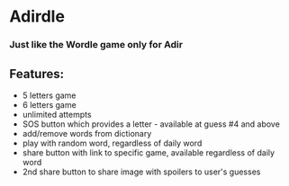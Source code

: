 # Adirdle
### Just like the Wordle game only for Adir

## Features:
- 5 letters game
- 6 letters game
- unlimited attempts
- SOS button which provides a letter - available at guess #4 and above
- add/remove words from dictionary
- play with random word, regardless of daily word
- share button with link to specific game, available regardless of daily word
- 2nd share button to share image with spoilers to user's guesses 
